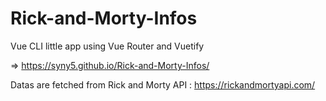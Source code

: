 # Rick-and-Morty-Infos
Vue CLI little app using Vue Router and Vuetify

=> https://syny5.github.io/Rick-and-Morty-Infos/

Datas are fetched from Rick and Morty API : https://rickandmortyapi.com/
